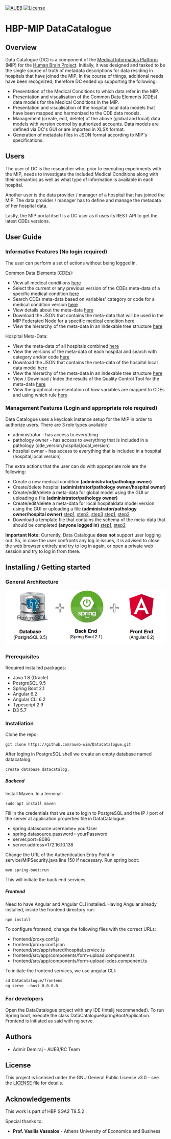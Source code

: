 [![AUEB](https://img.shields.io/badge/AUEB-RC-red.svg)](https://www.aueb.gr/) [![License](https://img.shields.io/badge/license-AGPL--3.0-blue.svg)](https://github.com/HBPMedical/DataCatalogue/blob/master/LICENSE)

# HBP-MIP DataCatalogue
## Overview
Data Catalogue (DC) is a component of the [Medical Informatics Platform](https://mip.ebrains.eu/) (MIP) for the [Human Brain Project](https://www.humanbrainproject.eu/). Initially, it was designed and tasked to be the single source of truth of metadata descriptions for data residing in hospitals that have joined the MIP. In the course of things, additional needs have been recognized; therefore DC ended up supporting the following:
* Presentation of the Medical Conditions to which data refer in the MIP.
* Presentation and visualisation of the Common Data Elements (CDEs) data models for the Medical Conditions in the MIP.
* Presentation and visualisation of the hospital local data models that have been mapped and harmonized to the CDE data models.
* Management (create, edit, delete) of the above (global and local) data models with version control by authorized accounts. Data models are defined via DC's GUI or are imported in XLSX format.
* Generation of metadata files in JSON format according to MIP's specifications.

## Users
The user of DC is the researcher who, prior to executing experiments with the MIP, needs to investigate the included Medical Conditions along with their semantics as well as what type of information is available in each hospital.

Another user is the data provider / manager of a hospital that has joined the MIP. The data provider / manager has to define and manage the metadata of her hospital data.

Lastly, the MIP portal itself is a DC user as it uses its REST API to get the latest CDEs versions.

## User Guide
### Informative Features (No login required)
The user can perform a set of actions without being logged in.

Common Data Elements (CDEs):
-   View all medical conditions [here](https://github.com/HBPMedical/DataCatalogue/blob/master/frontend/src/assets/images/DCMedicalConditions.png)
-   Select the current or any previous version of the CDEs meta-data of a specific medical condition [here](https://github.com/HBPMedical/DataCatalogue/blob/master/frontend/src/assets/images/CDEsVersion.png)
-   Search CDEs meta-data based on variables' category or code for a medical condition version [here](https://github.com/HBPMedical/DataCatalogue/blob/master/frontend/src/assets/images/CDEsVersion.png)
-   View details about the meta-data [here](https://github.com/HBPMedical/DataCatalogue/blob/master/frontend/src/assets/images/CDEsVersion.png)
-   Download the JSON that contains the meta-data that will be used in the MIP Federated Node for a specific medical condition [here](https://github.com/HBPMedical/DataCatalogue/blob/master/frontend/src/assets/images/CDEsVersion.png)
-   View the hierarchy of the meta-data in an indexable tree structure [here](https://github.com/HBPMedical/DataCatalogue/blob/master/frontend/src/assets/images/CDEsTree.png)

Hospital Meta-Data:
-   View the meta-data of all hospitals combined [here](https://github.com/HBPMedical/DataCatalogue/blob/master/frontend/src/assets/images/l1.png)
-   View the versions of the meta-data of each hospital and search with category and/or code [here](https://github.com/HBPMedical/DataCatalogue/blob/master/frontend/src/assets/images/l2.png)
-   Download the JSON that contains the meta-data of the hospital local data model [here](https://github.com/HBPMedical/DataCatalogue/blob/master/frontend/src/assets/images/l2.png)
-   View the hierarchy of the meta-data in an indexable tree structure [here](https://github.com/HBPMedical/DataCatalogue/blob/master/frontend/src/assets/images/l3.png)
-   View / Download / Index  the results of the Quality Control Tool for the meta-data [here](https://github.com/HBPMedical/DataCatalogue/blob/master/frontend/src/assets/images/l4.png)
-   View the graphical representation of how variables are mapped to CDEs and using which rule [here](https://github.com/HBPMedical/DataCatalogue/blob/master/frontend/src/assets/images/l5.png)

### Management Features (Login and appropriate role required)
Data Catalogue uses a keycloak instance setup for the MIP in order to authorize users. There are 3 role types available 
-   administrator - has access to everything
-   pathology owner - has access to everything that is included in a pathology (cde_version,hospital,local_version)
-   hospital owner - has access to everything that is included in a hospital (hospital,local version)

The extra actions that the user can do with appropriate role are the following:
-   Create a new medical condition **(administrator/pathology owner)**
-   Create/delete hospital **(administrator/pathology owner/hospital owner)**
-   Create/edit/delete a meta-data for global model using the GUI or uploading a file **(administrator/pathology owner)**
-   Create/edit/delete a meta-data for local hospitaldata model version using the GUI or uploading a file **(administrator/pathology owner/hospital owner)**
[step1](https://github.com/HBPMedical/DataCatalogue/blob/master/frontend/src/assets/images/l11.png), [step2](https://github.com/HBPMedical/DataCatalogue/blob/master/frontend/src/assets/images/l8_2.png), [step3](https://github.com/HBPMedical/DataCatalogue/blob/master/frontend/src/assets/images/l8_1.png) [step1](https://github.com/HBPMedical/DataCatalogue/blob/master/frontend/src/assets/images/l9.png), [step2](https://github.com/HBPMedical/DataCatalogue/blob/master/frontend/src/assets/images/l10.png)
-   Download a template file that contains the schema of the meta-data that should be completed **(anyone logged in)** [step1](https://github.com/HBPMedical/DataCatalogue/blob/master/frontend/src/assets/images/l9.png), [step2](https://github.com/HBPMedical/DataCatalogue/blob/master/frontend/src/assets/images/l10.png)

**Important Note:** Currently, Data Catalogue **does not** support user logging out. So, in case the user confronts any log in issues, it is advised to close the web browser entirely and try to log in again, or open a private web session and try to log in from there.


## Installing / Getting started
### General Architecture
![architecture](https://github.com/HBPMedical/DataCatalogue/blob/master/frontend/src/assets/images/architecture.png) 

### Prerequisites

Required installed packages:

-   Java 1.8 (Oracle)
-   PostgreSQL 9.5
-   Spring Boot 2.1
-   Angular 6.2
-   Angular CLI 6.2
-   Typescript 2.9
-   D3 5.7

### Installation
Clone the repo:
```shell
git clone https://github.com/aueb-wim/DataCatalogue.git
```
After loging in PostgreSQL shell we create an empty database named datacatalog:
```shell
create database datacatalog;
```
##### Backend
Install Maven. In a terminal:
```shell
sudo apt install maven
```
Fill in the credentials that we use to login to PostgreSQL and the IP / port of the server at application.properties file in DataCatalogue:
-   spring.datasource.username= yourUser
-   spring.datasource.password= yourPassword
-   server.port=8086
-   server.address=172.16.10.138

Change the URL of the Authentication Entry Point in service/MIPSecurity.java line 150 if necessary.
Run spring boot:
```shell
mvn spring-boot:run
```
This will initiate the back end services.
##### Frontend
Need to have Angular and Angular CLI installed.
Having Angular already installed, inside the frontend directory run:
```shell
npm install
```
To configure frontend, change the following files with the correct URLs:
-   frontend/proxy.conf.js
-   frontend/proxy.conf.json
-   frontend/src/app/shared/hospital.service.ts
-   frontend/src/app/components/form-upload.component.ts
-   frontend/src/app/components/form-upload-cdes.component.ts

To initiate the frontend services, we use angular CLI:
``` shell 
cd DataCatalogue/frontend
ng serve --host 0.0.0.0
```
### For developers
Open the DataCatalogue project with any IDE (Intelij recommended).
To run Spring boot, execute the class DataCatalogueSpringBootApplication.
Frontend is initiated as said with ng serve.
## Authors

-   Admir Demiraj - AUEB/RC Team

## License

This project is licensed under the GNU General Public License v3.0 - see the [LICENSE](LICENSE) file for details.

## Acknowledgements

This work is part of HBP SGA2 T8.5.2 .

Special thanks to:

-   **Prof. Vasilis Vassalos** - Athens University of Economics and Business

